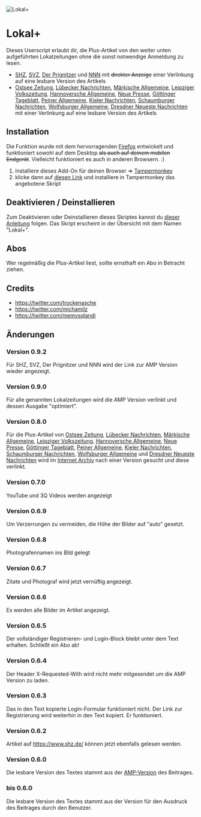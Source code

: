 ![Lokal+](https://repository-images.githubusercontent.com/232569671/02aabc80-387e-11ea-9893-f4674a65dd95)

# Lokal+

Dieses Userscript erlaubt dir, die Plus-Artikel von den weiter unten aufgeführten Lokalzeitungen ohne die sonst notwendige Anmeldung zu lesen.

* [SHZ](https://www.shz.de), [SVZ](https://www.svz.de), [Der Prignitzer](https://www.prignitzer.de) und [NNN](https://www.nnn.de) mit ~~direkter Anzeige~~ einer Verlinkung auf eine lesbare Version des Artikels
* [Ostsee Zeitung](https://www.ostsee-zeitung.de/), [Lübecker Nachrichten](https://www.ln-online.de/), [Märkische Allgemeine](https://www.maz-online.de/), [Leipziger Volkszeitung](https://www.lvz.de/), [Hannoversche Allgemeine](https://www.haz.de/), [Neue Presse](https://www.neuepresse.de/), [Göttinger Tageblatt]( https://www.goettinger-tageblatt.de/), [Peiner Allgemeine](https://www.paz-online.de/), [Kieler Nachrichten](https://www.kn-online.de/), [Schaumburger Nachrichten](https://www.sn-online.de/), [Wolfsburger Allgemeine](https://www.waz-online.de/), [Dresdner Neueste Nachrichten](https://www.dnn.de/) mit einer Verlinkung auf eine lesbare Version des Artikels

## Installation

Die Funktion wurde mit dem hervorragenden [Firefox](https://www.mozilla.org/de/firefox/new/) entwickelt und funktioniert sowohl auf dem Desktop ~~als auch auf deinem mobilen Endgerät~~. Vielleicht funktioniert es auch in anderen Browsern. :)

1. installiere dieses Add-On für deinen Browser => [Tampermonkey](https://tampermonkey.net)
2. klicke dann auf [diesen Link](https://github.com/michamilz/lokalplus/raw/master/lokalplus.user.js) und installiere in Tampermonkey das angebotene Skript

## Deaktivieren / Deinstallieren

Zum Deaktivieren oder Deinstallieren dieses Skriptes kannst du [dieser Anleitung](https://www.wikihow.com/Delete-a-Script-in-Tampermonkey) folgen. Das Skript erscheint in der Übersicht mit dem Namen "Lokal+".

## Abos

Wer regelmäßig die Plus-Artikel liest, sollte ernsthaft ein Abo in Betracht ziehen.

## Credits

* https://twitter.com/trockenasche
* https://twitter.com/michamilz
* https://twitter.com/memysqlandi

## Änderungen

### Version 0.9.2

Für SHZ, SVZ, Der Prignitzer und NNN wird der Link zur AMP Version wieder angezeigt.

### Version 0.9.0

Für alle genannten Lokalzeitungen wird die AMP Version verlinkt und dessen Ausgabe "optimiert".

### Version 0.8.0

Für die Plus-Artikel von [Ostsee Zeitung](https://www.ostsee-zeitung.de/), [Lübecker Nachrichten](https://www.ln-online.de/), [Märkische Allgemeine](https://www.maz-online.de/), [Leipziger Volkszeitung](https://www.lvz.de/), [Hannoversche Allgemeine](https://www.haz.de/), [Neue Presse](https://www.neuepresse.de/), [Göttinger Tageblatt]( https://www.goettinger-tageblatt.de/), [Peiner Allgemeine](https://www.paz-online.de/), [Kieler Nachrichten](https://www.kn-online.de/), [Schaumburger Nachrichten](https://www.sn-online.de/), [Wolfsburger Allgemeine](https://www.waz-online.de/) und [Dresdner Neueste Nachrichten](https://www.dnn.de/) wird im [Internet Archiv](http://web.archive.org/) nach einer Version gesucht und diese verlinkt.

### Version 0.7.0

YouTube und 3Q Videos werden angezeigt

### Version 0.6.9

Um Verzerrungen zu vermeiden, die Höhe der Bilder auf "auto" gesetzt.

### Version 0.6.8

Photografennamen ins Bild gelegt

### Version 0.6.7

Zitate und Photograf wird jetzt vernüftig angezeigt.

### Version 0.6.6

Es werden alle Bilder im Artikel angezeigt.

### Version 0.6.5

Der vollständiger Registrieren- und Login-Block bleibt unter dem Text erhalten.
Schließt ein Abo ab!

### Version 0.6.4

Der Header X-Requested-With wird nicht mehr mitgesendet um die AMP Version zu laden.

### Version 0.6.3

Das in den Text kopierte Login-Formular funktioniert nicht. Der Link zur Registrierung wird weiterhin in den Text kopiert. Er funktioniert.

### Version 0.6.2

Artikel auf https://www.shz.de/ können jetzt ebenfalls gelesen werden.

### Version 0.6.0

Die lesbare Version des Textes stammt aus der [AMP-Version](https://de.wikipedia.org/wiki/Accelerated_Mobile_Pages) des Beitrages.

### bis 0.6.0

Die lesbare Version des Textes stammt aus der Version für den Ausdruck des Beitrages durch den Benutzer.
